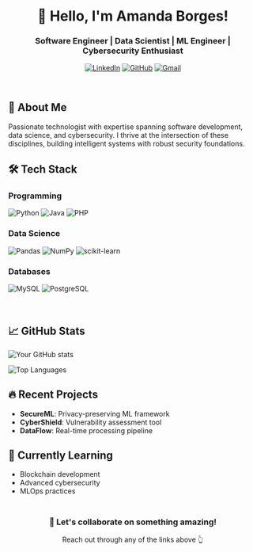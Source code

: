 <div align="center">
  <h1>👋 Hello, I'm Amanda Borges!</h1>
  <h3>Software Engineer | Data Scientist | ML Engineer | Cybersecurity Enthusiast</h3>
  
  [![LinkedIn](https://img.shields.io/badge/-LinkedIn-0A66C2?style=for-the-badge&logo=linkedin&logoColor=white)](https://linkedin.com/in/amandadecassiaborges)
  [![GitHub](https://img.shields.io/badge/-GitHub-181717?style=for-the-badge&logo=github&logoColor=white)](https://github.com/amandadecassiaborges)
  [![Gmail](https://img.shields.io/badge/-Gmail-EA4335?style=for-the-badge&logo=gmail&logoColor=white)](mailto:amandaborgeses@email.com)
</div>

##

<div style="display: flex; flex-wrap: wrap; gap: 20px;">
  <!-- LEFT COLUMN -->
  <div style="flex: 1; min-width: 300px;">
  
  ## 🚀 About Me
  Passionate technologist with expertise spanning software development, data science, and cybersecurity. I thrive at the intersection of these disciplines, building intelligent systems with robust security foundations.
  
  ## 🛠️ Tech Stack
  
  ### Programming
  ![Python](https://img.shields.io/badge/-Python-3776AB?style=flat-square&logo=python&logoColor=white)
  ![Java](https://img.shields.io/badge/-Java-007396?style=flat-square&logo=java&logoColor=white)
  ![PHP](https://img.shields.io/badge/-PHP-777BB4?style=flat-square&logo=php&logoColor=white)
  
  ### Data Science
  ![Pandas](https://img.shields.io/badge/-Pandas-150458?style=flat-square&logo=pandas&logoColor=white)
  ![NumPy](https://img.shields.io/badge/-NumPy-013243?style=flat-square&logo=numpy&logoColor=white)
  ![scikit-learn](https://img.shields.io/badge/-scikit--learn-F7931E?style=flat-square&logo=scikit-learn&logoColor=white)
  
  ### Databases
  ![MySQL](https://img.shields.io/badge/-MySQL-4479A1?style=flat-square&logo=mysql&logoColor=white)
  ![PostgreSQL](https://img.shields.io/badge/-PostgreSQL-4169E1?style=flat-square&logo=postgresql&logoColor=white)
  
  </div>
  
  <!-- RIGHT COLUMN -->
  <div style="flex: 1; min-width: 300px;">
  
  ## 📈 GitHub Stats
  
  ![Your GitHub stats](https://github-readme-stats.vercel.app/api?username=amandadecassiaborges&show_icons=true&theme=radical)
  
  ![Top Languages](https://github-readme-stats.vercel.app/api/top-langs/?username=amandadecassiaborges&layout=compact&theme=radical)
  
  ## 🔥 Recent Projects
  
  - **SecureML**: Privacy-preserving ML framework
  - **CyberShield**: Vulnerability assessment tool
  - **DataFlow**: Real-time processing pipeline
  
  ## 🎯 Currently Learning
  
  - Blockchain development
  - Advanced cybersecurity
  - MLOps practices
  
  </div>
</div>

##

<div align="center">
  <h3>💬 Let's collaborate on something amazing!</h3>
  <p>Reach out through any of the links above 👆</p>
</div>
